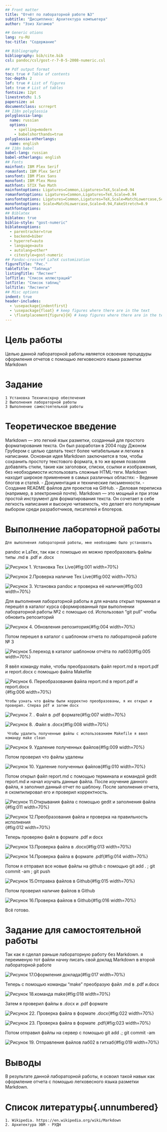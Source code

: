 ```yaml
---
## Front matter
title: "Отчёт по лабораторной работе №3"
subtitle: "Дисциплина: Архитектура компьютера"
author: "Эзиз Хатамов"

## Generic otions
lang: ru-RU
toc-title: "Содержание"

## Bibliography
bibliography: bib/cite.bib
csl: pandoc/csl/gost-r-7-0-5-2008-numeric.csl

## Pdf output format
toc: true # Table of contents
toc-depth: 2
lof: true # List of figures
lot: true # List of tables
fontsize: 12pt
linestretch: 1.5
papersize: a4
documentclass: scrreprt
## I18n polyglossia
polyglossia-lang:
  name: russian
  options:
	- spelling=modern
	- babelshorthands=true
polyglossia-otherlangs:
  name: english
## I18n babel
babel-lang: russian
babel-otherlangs: english
## Fonts
mainfont: IBM Plex Serif
romanfont: IBM Plex Serif
sansfont: IBM Plex Sans
monofont: IBM Plex Mono
mathfont: STIX Two Math
mainfontoptions: Ligatures=Common,Ligatures=TeX,Scale=0.94
romanfontoptions: Ligatures=Common,Ligatures=TeX,Scale=0.94
sansfontoptions: Ligatures=Common,Ligatures=TeX,Scale=MatchLowercase,Scale=0.94
monofontoptions: Scale=MatchLowercase,Scale=0.94,FakeStretch=0.9
mathfontoptions:
## Biblatex
biblatex: true
biblio-style: "gost-numeric"
biblatexoptions:
  - parentracker=true
  - backend=biber
  - hyperref=auto
  - language=auto
  - autolang=other*
  - citestyle=gost-numeric
## Pandoc-crossref LaTeX customization
figureTitle: "Рис."
tableTitle: "Таблица"
listingTitle: "Листинг"
lofTitle: "Список иллюстраций"
lotTitle: "Список таблиц"
lolTitle: "Листинги"
## Misc options
indent: true
header-includes:
  - \usepackage{indentfirst}
  - \usepackage{float} # keep figures where there are in the text
  - \floatplacement{figure}{H} # keep figures where there are in the text
---
```


# Цель работы

Целью данной лабораторной работы является освоение процедуры оформления отчетов с помощью легковесного языка разметки Markdown

# Задание

    1 Установка Техничкскрнр обеспечения
    2 Выполнения лабораторной работы
    3 Выполнение самостоятелькой работы


# Теоретическое введение
   Markdown — это легкий язык разметки, созданный для простого форматирования текста. Он был разработан в 2004 году Джоном Грубером с целью сделать текст более читабельным и легким в написании. Основная идея Markdown заключается в том, чтобы сохранить простоту текстового формата, в то же время позволяя добавлять стили, такие как заголовки, списки, ссылки и изображения, без необходимости использовать сложные HTML-теги.                                                                                                                                                           Markdown находит широкое применение в самых различных областях:                                                                                                                                                                         - Ведение блогов и статей.                                                                                                                                          - Документация и технические письменности.                                                                                        - Создание README файлов для проектов на GitHub.                                                                               - Деловая переписка (например, в электронной 
почте).                                                                                                  Markdown — это мощный и при этом простой инструмент для форматирования текста. Он сочетает в себе легкость написания и высокую читаемость, что делает его популярным выбором среди разработчиков, писателей и блогеров.

# Выполнение лабораторной работы
    Для выполнения лабораторной работы, мне необходимо было установить
pandoc и LaTex, так как с помощью их можно преобразовать файлы типы .md в
.pdf и .docx

![  Рисунок 1. Установка Tex Live ](image/1.png){#fig:001 width=70%}

![ Рисунок 2.Проверка наличие Tex Live ](image/2.png){#fig:002 width=70%} 

![Рисунок 3. Установка pandoc и проверка её наличия](image/3.png){#fig:003 width=70%}

  Для выполнения лабораторной работы я для начала открыл терминал и перешёл в каталог курса сформированный при выполнении лабораторной работы №2 с помощью cd. Использовал “git pull” чтобы обновить репозиторий
  
![Рисунок 4. Oбновления репозитория](image/4.png){#fig:004 width=70%}

  Потом перешел в каталог с шаблоном отчета по лабораторной работе № 3
  
![Рисунок 5.переход в каталог   шаблоном отчёта по лаб03](image/5.png){#fig:005 width=70%}

   Я ввёл команду make, чтобы преобразовать  файл report.md в report.pdf и report.docx с помощью файла Makefile
   
![Рисунок 6. Переобразования файла report.md в report.pdf и report.docx](image/6.png){#fig:006 width=70%}

    Чтобы узнать что файлы были корректно преобразованы, я их открыл и проверил. Сперва pdf и затем docx
    
![Рисунок 7. . Файл в .pdf формате](image/7.png){#fig:007 width=70%}

![Рисунок 8. .Файл в  .docx](image/8.png){#fig:008 width=70%}

     Чтобы удалить полученные файлы с использованием Makefile я ввел команду make clean
     
 ![Рисунок 9. Удаление полученных файлов](image/9.png){#fig:009 width=70%}
 
   Потом проверил что файлы удалены
   
 ![Рисунок 10. Удаление полученных файлов](image/10.png){#fig:010 width=70%}
   
  Потом открыл файл report.md с помощью терминала и командой gedit report.md и начал изучать данные файла. После изучение данного файла, я заполнил данный отчет по шаблону. После заполнения отчета, я скомпилировал его и проверил корректность.
  
![Рисунок 11.Открывания файла с помощью gedit и заполнения файла ](image/11.png){#fig:011 width=70%}

![Рисунок 12.Преобразования файла и проверка на правильность исполнения](image/12.png){#fig:012 width=70%}

  Теперь проверяю файл в формате .pdf и docx
  
![Рисунок 13.Проверка файла в .docx](image/13.png){#fig:013 width=70%}
  
![Рисунок 14.Проверка файла в формате .pdf](image/14.png){#fig:014 width=70%}
  
  Потом я отправил все новые файлы на github с помощью git add . ; git commit
-am ; git push
  
![Рисунок 15.Отправка файлов в Github](image/15.png){#fig:015 width=70%}

 Потом проверил наличие файлов в Github
 
![Рисунок 16.Проверка файлов в Github](image/16.png){#fig:016 width=70%}

 Всё готово.

# Задание для самостоятельной работы
  Так как я сделал раньше лабораторную работу без Markdown. я переименую тот файли  начну писать свой доклад Markdown в второй лабораторной работе

![Рисунок 17.Оформления доклада](image/17.png){#fig:017 width=70%}

Теперь с помощью команды “make” преобразую файл .md в .pdf и.docx

![Рисунок 18.команда make](image/18.png){#fig:018 width=70%}

Затем я проверил файлы в .docx и .pdf формате

![Рисунок 22. Проверка файла в формате .docx](image/22.png){#fig:022 width=70%}

![Рисунок 23. Проверка файла в формате .pdf](image/23.png){#fig:023 width=70%}

Потом отправил файлы на сервер с помощью git add .; git commit -am 

![Рисунок 19. Отправления файлов лаб02 в гитхаб](image/19.png){#fig:019 width=70%}


# Выводы

В результате данной лабораторной работы, я освоил такой навык как оформление отчета с помощью легковесного языка разметки Markdown.

# Список литературы{.unnumbered}

    1. Wikipedia. https://en.wikipedia.org/wiki/Markdown
    2. Архитектура ЭВМ - РУДН




